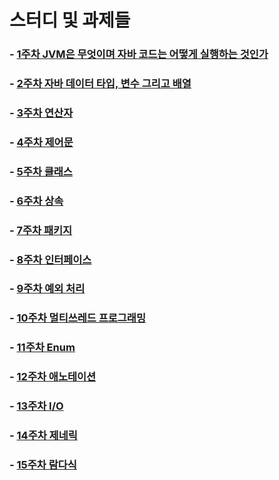 # 스터디 및 과제들
### - [1주차 JVM은 무엇이며 자바 코드는 어떻게 실행하는 것인가](docs/java/1주차스터디.md)

### - [2주차 자바 데이터 타입, 변수 그리고 배열](docs/java/2주차스터디.md)

### - [3주차 연산자](docs/java/3주차스터디.md)

### - [4주차 제어문](docs/java/4주차스터디.md)

### - [5주차 클래스](docs/java/5주차스터디.md)

### - [6주차 상속](docs/java/6주차스터디.md)

### - [7주차 패키지](docs/java/7주차스터디.md)

### - [8주차 인터페이스](docs/java/8주차스터디.md)

### - [9주차 예외 처리](docs/java/9주차스터디.md)

### - [10주차 멀티쓰레드 프로그래밍](docs/java/10주차스터디.md)

### - [11주차 Enum](docs/java/11주차스터디.md)

### - [12주차 애노테이션](docs/java/12주차스터디.md)

### - [13주차 I/O](docs/java/13주차스터디.md)

### - [14주차 제네릭](docs/java/14주차스터디.md)

### - [15주차 람다식](docs/java/15주차스터디.md)
